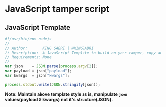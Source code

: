# JavaScript tamper script


## JavaScript Template

```Javascript
#!/usr/bin/env nodejs
//
// Author:       KING SABRI | @KINGSABRI
// Description:  A JavaScript Template to build on your tamper, copy and build on me.
// Requirements: None
//
var json    = JSON.parse(process.argv[2]);
var payload = json["payload"];
var kwargs  = json["kwargs"];

process.stdout.write(JSON.stringify(json));
```

**Note: Maintain above template style as is, manipulate `json` values(payload & kwargs) not it's structure(JSON).**
